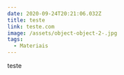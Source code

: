 ```yaml
---
date: 2020-09-24T20:21:06.032Z
title: teste
link: teste.com
image: /assets/object-object-2-.jpg
tags:
  - Materiais
---
```

teste